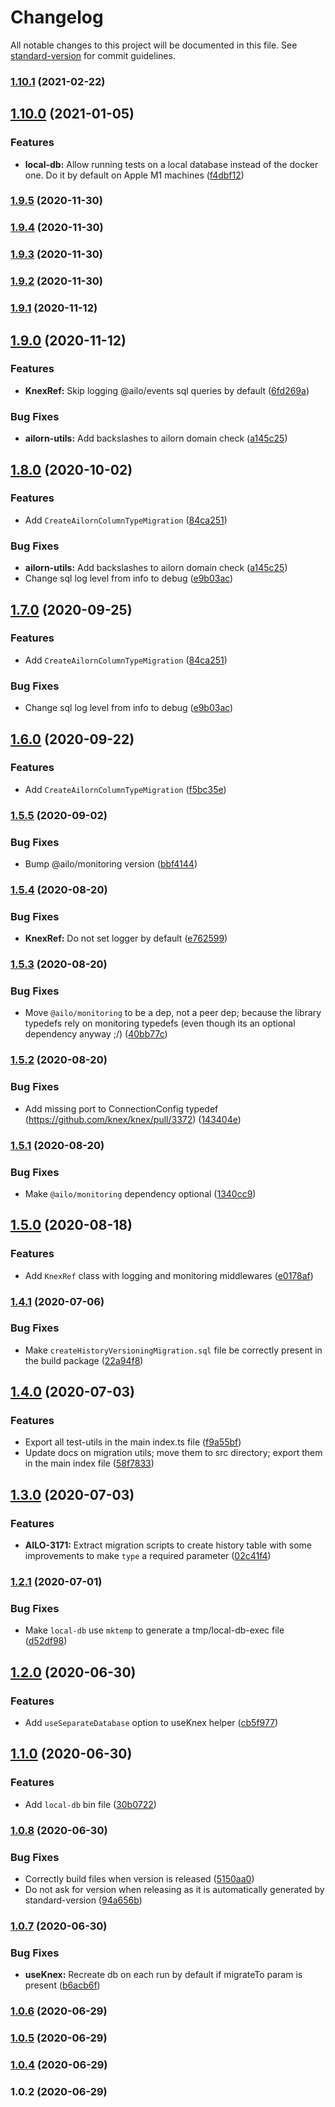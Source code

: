 # Changelog

All notable changes to this project will be documented in this file. See [standard-version](https://github.com/conventional-changelog/standard-version) for commit guidelines.

### [1.10.1](https://github.com/ailohq/knex-utils/compare/v1.10.0...v1.10.1) (2021-02-22)

## [1.10.0](https://github.com/ailohq/knex-utils/compare/v1.9.5...v1.10.0) (2021-01-05)


### Features

* **local-db:** Allow running tests on a local database instead of the docker one. Do it by default on Apple M1 machines ([f4dbf12](https://github.com/ailohq/knex-utils/commit/f4dbf120f49237f90a2302517dfaaf71a8b4ae90))

### [1.9.5](https://github.com/ailohq/knex-utils/compare/v1.9.1...v1.9.5) (2020-11-30)

### [1.9.4](https://github.com/ailohq/knex-utils/compare/v1.9.3...v1.9.4) (2020-11-30)

### [1.9.3](https://github.com/ailohq/knex-utils/compare/v1.9.2...v1.9.3) (2020-11-30)

### [1.9.2](https://github.com/ailohq/knex-utils/compare/v1.9.1...v1.9.2) (2020-11-30)

### [1.9.1](https://github.com/ailohq/knex-utils/compare/v1.9.0...v1.9.1) (2020-11-12)

## [1.9.0](https://github.com/ailohq/knex-utils/compare/v1.7.0...v1.9.0) (2020-11-12)


### Features

* **KnexRef:** Skip logging @ailo/events sql queries by default ([6fd269a](https://github.com/ailohq/knex-utils/commit/6fd269a1db69804ff9ebd4638b69962024bb1b11))


### Bug Fixes

* **ailorn-utils:** Add backslashes to ailorn domain check ([a145c25](https://github.com/ailohq/knex-utils/commit/a145c254b8751b73b7283f8c4ede0af273f81669))

## [1.8.0](https://github.com/ailohq/knex-utils/compare/v1.5.5...v1.8.0) (2020-10-02)


### Features

* Add `CreateAilornColumnTypeMigration` ([84ca251](https://github.com/ailohq/knex-utils/commit/84ca2512cc1fc2c2fc1bc43d231f632ab4bfca8f))


### Bug Fixes

* **ailorn-utils:** Add backslashes to ailorn domain check ([a145c25](https://github.com/ailohq/knex-utils/commit/a145c254b8751b73b7283f8c4ede0af273f81669))
* Change sql log level from info to debug ([e9b03ac](https://github.com/ailohq/knex-utils/commit/e9b03ac7aef77ea0b0c25f63ed55d90c8ef3a20e))

## [1.7.0](https://github.com/ailohq/knex-utils/compare/v1.5.5...v1.7.0) (2020-09-25)


### Features

* Add `CreateAilornColumnTypeMigration` ([84ca251](https://github.com/ailohq/knex-utils/commit/84ca2512cc1fc2c2fc1bc43d231f632ab4bfca8f))


### Bug Fixes

* Change sql log level from info to debug ([e9b03ac](https://github.com/ailohq/knex-utils/commit/e9b03ac7aef77ea0b0c25f63ed55d90c8ef3a20e))

## [1.6.0](https://github.com/ailohq/knex-utils/compare/v1.5.5...v1.6.0) (2020-09-22)


### Features

* Add `CreateAilornColumnTypeMigration` ([f5bc35e](https://github.com/ailohq/knex-utils/commit/f5bc35ec5eec7ebccfb4df0e3cbe2e8e11294a53))

### [1.5.5](https://github.com/ailohq/knex-utils/compare/v1.5.4...v1.5.5) (2020-09-02)


### Bug Fixes

* Bump @ailo/monitoring version ([bbf4144](https://github.com/ailohq/knex-utils/commit/bbf41440b9210fae55748ff88f811c45d0ca51b6))

### [1.5.4](https://github.com/ailohq/knex-utils/compare/v1.5.3...v1.5.4) (2020-08-20)


### Bug Fixes

* **KnexRef:** Do not set logger by default ([e762599](https://github.com/ailohq/knex-utils/commit/e7625994ef6b877ff49be3c396733f7742114525))

### [1.5.3](https://github.com/ailohq/knex-utils/compare/v1.5.2...v1.5.3) (2020-08-20)


### Bug Fixes

* Move `@ailo/monitoring` to be a dep, not a peer dep; because the library typedefs rely on monitoring typedefs (even though its an optional dependency anyway ;/) ([40bb77c](https://github.com/ailohq/knex-utils/commit/40bb77cbdc76350852e9157246f78f9ca775fc37))

### [1.5.2](https://github.com/ailohq/knex-utils/compare/v1.5.1...v1.5.2) (2020-08-20)


### Bug Fixes

* Add missing port to ConnectionConfig typedef (https://github.com/knex/knex/pull/3372) ([143404e](https://github.com/ailohq/knex-utils/commit/143404e1df387adad99c8c3d043d255c5d8456f1))

### [1.5.1](https://github.com/ailohq/knex-utils/compare/v1.5.0...v1.5.1) (2020-08-20)


### Bug Fixes

* Make `@ailo/monitoring` dependency optional ([1340cc9](https://github.com/ailohq/knex-utils/commit/1340cc9192552440fc264a48e6603ab90f090940))

## [1.5.0](https://github.com/ailohq/knex-utils/compare/v1.4.1...v1.5.0) (2020-08-18)


### Features

* Add `KnexRef` class with logging and monitoring middlewares ([e0178af](https://github.com/ailohq/knex-utils/commit/e0178af89db40922c24d2b3675f11eb5395c8e1a))

### [1.4.1](https://github.com/ailohq/knex-utils/compare/v1.4.0...v1.4.1) (2020-07-06)


### Bug Fixes

* Make `createHistoryVersioningMigration.sql` file be correctly present in the build package ([22a94f8](https://github.com/ailohq/knex-utils/commit/22a94f829877118127c0723d5197347ac5280c73))

## [1.4.0](https://github.com/ailohq/knex-utils/compare/v1.3.0...v1.4.0) (2020-07-03)


### Features

* Export all test-utils in the main index.ts file ([f9a55bf](https://github.com/ailohq/knex-utils/commit/f9a55bf206f83f3504adbf97c228ee5964d5b3f7))
* Update docs on migration utils; move them to src directory; export them in the main index file ([58f7833](https://github.com/ailohq/knex-utils/commit/58f783346a50c7d44e72831bbd0c6a9e8dd135a3))

## [1.3.0](https://github.com/ailohq/ailo-knex-utils/compare/v1.2.1...v1.3.0) (2020-07-03)


### Features

* **AILO-3171:** Extract migration scripts to create history table with some improvements to make `type` a required parameter ([02c41f4](https://github.com/ailohq/ailo-knex-utils/commit/02c41f46656d94a7291f2866c7c25477b81f75e4))

### [1.2.1](https://github.com/ailohq/ailo-knex-utils/compare/v1.2.0...v1.2.1) (2020-07-01)


### Bug Fixes

* Make `local-db` use `mktemp` to generate a tmp/local-db-exec file ([d52df98](https://github.com/ailohq/ailo-knex-utils/commit/d52df981bc4675476582db34388652d075cc069e))

## [1.2.0](https://github.com/ailohq/ailo-knex-utils/compare/v1.1.0...v1.2.0) (2020-06-30)


### Features

* Add `useSeparateDatabase` option to useKnex helper ([cb5f977](https://github.com/ailohq/ailo-knex-utils/commit/cb5f977385001eca8146fa8836c0e25034d8956f))

## [1.1.0](https://github.com/ailohq/ailo-knex-utils/compare/v1.0.8...v1.1.0) (2020-06-30)


### Features

* Add `local-db` bin file ([30b0722](https://github.com/ailohq/ailo-knex-utils/commit/30b0722180c35e723d75bf8985ac5fcf0c75c710))

### [1.0.8](https://github.com/ailohq/ailo-knex-utils/compare/v1.0.7...v1.0.8) (2020-06-30)


### Bug Fixes

* Correctly build files when version is released ([5150aa0](https://github.com/ailohq/ailo-knex-utils/commit/5150aa0518893901b1b6de45b4a73009fd511d2d))
* Do not ask for version when releasing as it is automatically generated by standard-version ([94a656b](https://github.com/ailohq/ailo-knex-utils/commit/94a656bab028ab97c5dec8c64fa1b4442788dbfd))

### [1.0.7](https://github.com/ailohq/ailo-knex-utils/compare/v1.0.6...v1.0.7) (2020-06-30)

### Bug Fixes

- **useKnex:** Recreate db on each run by default if migrateTo param is present ([b6acb6f](https://github.com/ailohq/ailo-knex-utils/commit/b6acb6fab0123476f282ebe647b308cd18e7bc7b))

### [1.0.6](https://github.com/ailohq/ailo-knex-utils/compare/v1.0.5...v1.0.6) (2020-06-29)

### [1.0.5](https://github.com/ailohq/ailo-knex-utils/compare/v1.0.4...v1.0.5) (2020-06-29)

### [1.0.4](https://github.com/ailohq/ailo-knex-utils/compare/v1.0.2...v1.0.4) (2020-06-29)

### 1.0.2 (2020-06-29)
